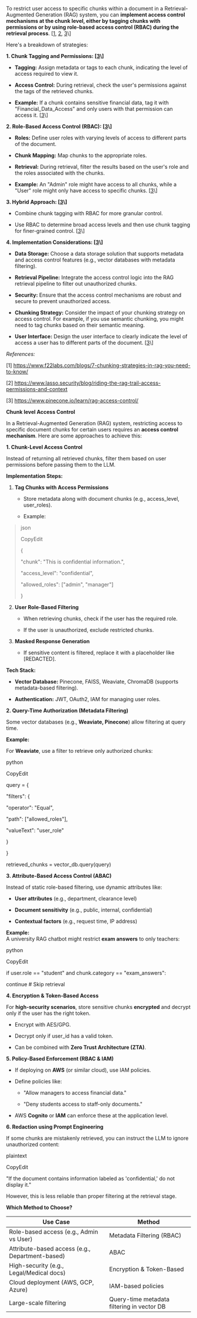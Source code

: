 To restrict user access to specific chunks within a document in a
Retrieval-Augmented Generation (RAG) system, you can **implement access
control mechanisms at the chunk level, either by tagging chunks with
permissions or by using role-based access control (RBAC) during the
retrieval process**.
\[[<u>1</u>](https://www.f22labs.com/blogs/7-chunking-strategies-in-rag-you-need-to-know/),
[<u>2</u>](https://www.lasso.security/blog/riding-the-rag-trail-access-permissions-and-context#:~:text=Retrieval%2DAugmented%20Generation%20(RAG)%20is%20an%20innovative%20method,biggest%20challenges%20with%20LLMs%20today%20%2D%20hallucinations.),
[<u>3</u>](https://www.pinecone.io/learn/rag-access-control/#:~:text=Role%20based%20access%20control%20(RBAC)%20%2D%20access,it%20can%20still%20be%20complex%20to%20manage.)\]

Here's a breakdown of strategies:

**1. Chunk Tagging and Permissions:
\[[<u>3</u>](https://www.pinecone.io/learn/rag-access-control/#:~:text=Role%20based%20access%20control%20(RBAC)%20%2D%20access,it%20can%20still%20be%20complex%20to%20manage.)\]**

- **Tagging:** Assign metadata or tags to each chunk, indicating the
  level of access required to view it.

- **Access Control:** During retrieval, check the user's permissions
  against the tags of the retrieved chunks.

- **Example:** If a chunk contains sensitive financial data, tag it with
  "Financial_Data_Access" and only users with that permission can access
  it.
  \[[<u>3</u>](https://www.pinecone.io/learn/rag-access-control/#:~:text=Role%20based%20access%20control%20(RBAC)%20%2D%20access,it%20can%20still%20be%20complex%20to%20manage.)\]

**2. Role-Based Access Control (RBAC):
\[[<u>3</u>](https://www.pinecone.io/learn/rag-access-control/#:~:text=Role%20based%20access%20control%20(RBAC)%20%2D%20access,it%20can%20still%20be%20complex%20to%20manage.)\]**

- **Roles:** Define user roles with varying levels of access to
  different parts of the document.

- **Chunk Mapping:** Map chunks to the appropriate roles.

- **Retrieval:** During retrieval, filter the results based on the
  user's role and the roles associated with the chunks.

- **Example:** An "Admin" role might have access to all chunks, while a
  "User" role might only have access to specific chunks.
  \[[<u>3</u>](https://www.pinecone.io/learn/rag-access-control/#:~:text=Role%20based%20access%20control%20(RBAC)%20%2D%20access,it%20can%20still%20be%20complex%20to%20manage.)\]

**3. Hybrid Approach:
\[[<u>3</u>](https://www.pinecone.io/learn/rag-access-control/#:~:text=Role%20based%20access%20control%20(RBAC)%20%2D%20access,it%20can%20still%20be%20complex%20to%20manage.)\]**

- Combine chunk tagging with RBAC for more granular control.

- Use RBAC to determine broad access levels and then use chunk tagging
  for finer-grained control.
  \[[<u>3</u>](https://www.pinecone.io/learn/rag-access-control/#:~:text=Role%20based%20access%20control%20(RBAC)%20%2D%20access,it%20can%20still%20be%20complex%20to%20manage.)\]

**4. Implementation Considerations:
\[[<u>3</u>](https://www.pinecone.io/learn/rag-access-control/#:~:text=Role%20based%20access%20control%20(RBAC)%20%2D%20access,it%20can%20still%20be%20complex%20to%20manage.)\]**

- **Data Storage:** Choose a data storage solution that supports
  metadata and access control features (e.g., vector databases with
  metadata filtering).

- **Retrieval Pipeline:** Integrate the access control logic into the
  RAG retrieval pipeline to filter out unauthorized chunks.

- **Security:** Ensure that the access control mechanisms are robust and
  secure to prevent unauthorized access.

- **Chunking Strategy:** Consider the impact of your chunking strategy
  on access control. For example, if you use semantic chunking, you
  might need to tag chunks based on their semantic meaning.

- **User Interface:** Design the user interface to clearly indicate the
  level of access a user has to different parts of the document.
  \[[<u>3</u>](https://www.pinecone.io/learn/rag-access-control/#:~:text=Role%20based%20access%20control%20(RBAC)%20%2D%20access,it%20can%20still%20be%20complex%20to%20manage.)\]

*References:*

\[1\] [<u>https://www.f22labs.com/blogs/7-chunking-strategies-in-rag-you-need-to-know/</u>](https://www.f22labs.com/blogs/7-chunking-strategies-in-rag-you-need-to-know/)

\[2\] [<u>https://www.lasso.security/blog/riding-the-rag-trail-access-permissions-and-context</u>](https://www.lasso.security/blog/riding-the-rag-trail-access-permissions-and-context#:~:text=Retrieval%2DAugmented%20Generation%20(RAG)%20is%20an%20innovative%20method,biggest%20challenges%20with%20LLMs%20today%20%2D%20hallucinations.)

\[3\] [<u>https://www.pinecone.io/learn/rag-access-control/</u>](https://www.pinecone.io/learn/rag-access-control/#:~:text=Role%20based%20access%20control%20(RBAC)%20%2D%20access,it%20can%20still%20be%20complex%20to%20manage.)

**Chunk level Access Control**

In a Retrieval-Augmented Generation (RAG) system, restricting access to
specific document chunks for certain users requires an **access control
mechanism**. Here are some approaches to achieve this:

**1. Chunk-Level Access Control**

Instead of returning all retrieved chunks, filter them based on user
permissions before passing them to the LLM.

**Implementation Steps:**

1.  **Tag Chunks with Access Permissions**

    - Store metadata along with document chunks (e.g., access_level,
      user_roles).

    - Example:

> json
>
> CopyEdit
>
> {
>
> "chunk": "This is confidential information.",
>
> "access_level": "confidential",
>
> "allowed_roles": \["admin", "manager"\]
>
> }

2.  **User Role-Based Filtering**

    - When retrieving chunks, check if the user has the required role.

    - If the user is unauthorized, exclude restricted chunks.

3.  **Masked Response Generation**

    - If sensitive content is filtered, replace it with a placeholder
      like \[REDACTED\].

**Tech Stack:**

- **Vector Database:** Pinecone, FAISS, Weaviate, ChromaDB (supports
  metadata-based filtering).

- **Authentication:** JWT, OAuth2, IAM for managing user roles.

**2. Query-Time Authorization (Metadata Filtering)**

Some vector databases (e.g., **Weaviate, Pinecone**) allow filtering at
query time.

**Example:**

For **Weaviate**, use a filter to retrieve only authorized chunks:

python

CopyEdit

query = {

"filters": {

"operator": "Equal",

"path": \["allowed_roles"\],

"valueText": "user_role"

}

}

retrieved_chunks = vector_db.query(query)

**3. Attribute-Based Access Control (ABAC)**

Instead of static role-based filtering, use dynamic attributes like:

- **User attributes** (e.g., department, clearance level)

- **Document sensitivity** (e.g., public, internal, confidential)

- **Contextual factors** (e.g., request time, IP address)

**Example:**  
A university RAG chatbot might restrict **exam answers** to only
teachers:

python

CopyEdit

if user.role == "student" and chunk.category == "exam_answers":

continue \# Skip retrieval

**4. Encryption & Token-Based Access**

For **high-security scenarios**, store sensitive chunks **encrypted**
and decrypt only if the user has the right token.

- Encrypt with AES/GPG.

- Decrypt only if user_id has a valid token.

- Can be combined with **Zero Trust Architecture (ZTA)**.

**5. Policy-Based Enforcement (RBAC & IAM)**

- If deploying on **AWS** (or similar cloud), use IAM policies.

- Define policies like:

  - "Allow managers to access financial data."

  - "Deny students access to staff-only documents."

- AWS **Cognito** or **IAM** can enforce these at the application level.

**6. Redaction using Prompt Engineering**

If some chunks are mistakenly retrieved, you can instruct the LLM to
ignore unauthorized content:

plaintext

CopyEdit

"If the document contains information labeled as 'confidential,' do not
display it."

However, this is less reliable than proper filtering at the retrieval
stage.

**Which Method to Choose?**

| **Use Case** | **Method** |
|----|----|
| Role-based access (e.g., Admin vs User) | Metadata Filtering (RBAC) |
| Attribute-based access (e.g., Department-based) | ABAC |
| High-security (e.g., Legal/Medical docs) | Encryption & Token-Based |
| Cloud deployment (AWS, GCP, Azure) | IAM-based policies |
| Large-scale filtering | Query-time metadata filtering in vector DB |
